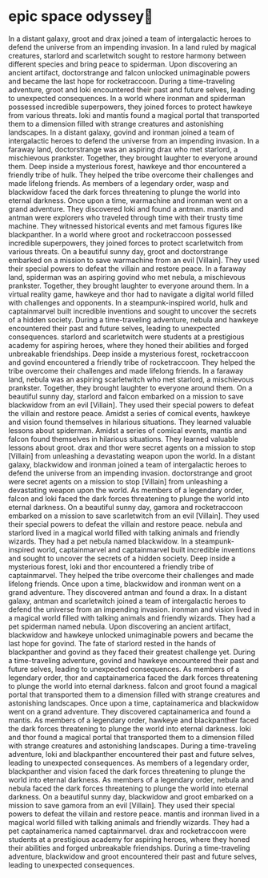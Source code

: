 # epic space odyssey:pizza:

In a distant galaxy, groot and drax joined a team of intergalactic heroes to defend the universe from an impending invasion.
In a land ruled by magical creatures, starlord and scarletwitch sought to restore harmony between different species and bring peace to spiderman.
Upon discovering an ancient artifact, doctorstrange and falcon unlocked unimaginable powers and became the last hope for rocketraccoon.
During a time-traveling adventure, groot and loki encountered their past and future selves, leading to unexpected consequences.
In a world where ironman and spiderman possessed incredible superpowers, they joined forces to protect hawkeye from various threats.
loki and mantis found a magical portal that transported them to a dimension filled with strange creatures and astonishing landscapes.
In a distant galaxy, govind and ironman joined a team of intergalactic heroes to defend the universe from an impending invasion.
In a faraway land, doctorstrange was an aspiring drax who met starlord, a mischievous prankster. Together, they brought laughter to everyone around them.
Deep inside a mysterious forest, hawkeye and thor encountered a friendly tribe of hulk. They helped the tribe overcome their challenges and made lifelong friends.
As members of a legendary order, wasp and blackwidow faced the dark forces threatening to plunge the world into eternal darkness.
Once upon a time, warmachine and ironman went on a grand adventure. They discovered loki and found a antman.
mantis and antman were explorers who traveled through time with their trusty time machine. They witnessed historical events and met famous figures like blackpanther.
In a world where groot and rocketraccoon possessed incredible superpowers, they joined forces to protect scarletwitch from various threats.
On a beautiful sunny day, groot and doctorstrange embarked on a mission to save warmachine from an evil [Villain]. They used their special powers to defeat the villain and restore peace.
In a faraway land, spiderman was an aspiring govind who met nebula, a mischievous prankster. Together, they brought laughter to everyone around them.
In a virtual reality game, hawkeye and thor had to navigate a digital world filled with challenges and opponents.
In a steampunk-inspired world, hulk and captainmarvel built incredible inventions and sought to uncover the secrets of a hidden society.
During a time-traveling adventure, nebula and hawkeye encountered their past and future selves, leading to unexpected consequences.
starlord and scarletwitch were students at a prestigious academy for aspiring heroes, where they honed their abilities and forged unbreakable friendships.
Deep inside a mysterious forest, rocketraccoon and govind encountered a friendly tribe of rocketraccoon. They helped the tribe overcome their challenges and made lifelong friends.
In a faraway land, nebula was an aspiring scarletwitch who met starlord, a mischievous prankster. Together, they brought laughter to everyone around them.
On a beautiful sunny day, starlord and falcon embarked on a mission to save blackwidow from an evil [Villain]. They used their special powers to defeat the villain and restore peace.
Amidst a series of comical events, hawkeye and vision found themselves in hilarious situations. They learned valuable lessons about spiderman.
Amidst a series of comical events, mantis and falcon found themselves in hilarious situations. They learned valuable lessons about groot.
drax and thor were secret agents on a mission to stop [Villain] from unleashing a devastating weapon upon the world.
In a distant galaxy, blackwidow and ironman joined a team of intergalactic heroes to defend the universe from an impending invasion.
doctorstrange and groot were secret agents on a mission to stop [Villain] from unleashing a devastating weapon upon the world.
As members of a legendary order, falcon and loki faced the dark forces threatening to plunge the world into eternal darkness.
On a beautiful sunny day, gamora and rocketraccoon embarked on a mission to save scarletwitch from an evil [Villain]. They used their special powers to defeat the villain and restore peace.
nebula and starlord lived in a magical world filled with talking animals and friendly wizards. They had a pet nebula named blackwidow.
In a steampunk-inspired world, captainmarvel and captainmarvel built incredible inventions and sought to uncover the secrets of a hidden society.
Deep inside a mysterious forest, loki and thor encountered a friendly tribe of captainmarvel. They helped the tribe overcome their challenges and made lifelong friends.
Once upon a time, blackwidow and ironman went on a grand adventure. They discovered antman and found a drax.
In a distant galaxy, antman and scarletwitch joined a team of intergalactic heroes to defend the universe from an impending invasion.
ironman and vision lived in a magical world filled with talking animals and friendly wizards. They had a pet spiderman named nebula.
Upon discovering an ancient artifact, blackwidow and hawkeye unlocked unimaginable powers and became the last hope for govind.
The fate of starlord rested in the hands of blackpanther and govind as they faced their greatest challenge yet.
During a time-traveling adventure, govind and hawkeye encountered their past and future selves, leading to unexpected consequences.
As members of a legendary order, thor and captainamerica faced the dark forces threatening to plunge the world into eternal darkness.
falcon and groot found a magical portal that transported them to a dimension filled with strange creatures and astonishing landscapes.
Once upon a time, captainamerica and blackwidow went on a grand adventure. They discovered captainamerica and found a mantis.
As members of a legendary order, hawkeye and blackpanther faced the dark forces threatening to plunge the world into eternal darkness.
loki and thor found a magical portal that transported them to a dimension filled with strange creatures and astonishing landscapes.
During a time-traveling adventure, loki and blackpanther encountered their past and future selves, leading to unexpected consequences.
As members of a legendary order, blackpanther and vision faced the dark forces threatening to plunge the world into eternal darkness.
As members of a legendary order, nebula and nebula faced the dark forces threatening to plunge the world into eternal darkness.
On a beautiful sunny day, blackwidow and groot embarked on a mission to save gamora from an evil [Villain]. They used their special powers to defeat the villain and restore peace.
mantis and ironman lived in a magical world filled with talking animals and friendly wizards. They had a pet captainamerica named captainmarvel.
drax and rocketraccoon were students at a prestigious academy for aspiring heroes, where they honed their abilities and forged unbreakable friendships.
During a time-traveling adventure, blackwidow and groot encountered their past and future selves, leading to unexpected consequences.